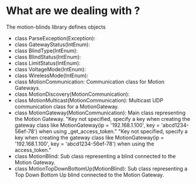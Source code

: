 # What are we dealing with ?

The motion-blinds library defines objects

+ class ParseException(Exception):
+ class GatewayStatus(IntEnum):
+ class BlindType(IntEnum):
+ class BlindStatus(IntEnum):
+ class LimitStatus(IntEnum):
+ class VoltageMode(IntEnum):
+ class WirelessMode(IntEnum):
+ class MotionCommunication: Communication class for Motion Gateways.
+ class MotionDiscovery(MotionCommunication):
+ class MotionMulticast(MotionCommunication): Multicast UDP communication class for a MotionGateway.
+ class MotionGateway(MotionCommunication): 
    Main class representing the Motion Gateway. 
    "Key not specified, specify a key when creating the gateway class like MotionGateway(ip = '192.168.1.100', key = 'abcd1234-56ef-78') when using _get_access_token."
    "Key not specified, specify a key when creating the gateway class like MotionGateway(ip = '192.168.1.100', key = 'abcd1234-56ef-78') when using the access_token."
+ class MotionBlind: Sub class representing a blind connected to the Motion Gateway.
+ class MotionTopDownBottomUp(MotionBlind): Sub class representing a Top Down Bottom Up blind connected to the Motion Gateway.


